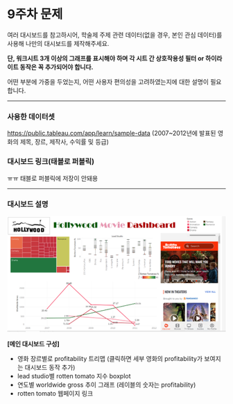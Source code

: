 # 9주차 문제

여러 대시보드를 참고하시어, 학술제 주제 관련 데이터(없을 경우, 본인 관심 데이터)를 사용해 나만의 대시보드를 제작해주세요.

**단, 워크시트 3개 이상의 그래프를 표시해야 하며 각 시트 간 상호작용성 필터 or 하이라이트 동작은 꼭 추가되어야 합니다.**

어떤 부분에 가중을 두었는지, 어떤 사용자 편의성을 고려하였는지에 대한 설명이 필요합니다.

---

### 사용한 데이터셋
https://public.tableau.com/app/learn/sample-data
(2007~2012년에 발표된 영화의 제목, 장르, 제작사, 수익률 및 등급)

### 대시보드 링크(태블로 퍼블릭)
ㅠㅠ 태블로 퍼블릭에 저장이 안돼용

---
### 대시보드 설명


![image](../img/9주차대시보드.png)


**[메인 대시보드 구성]**
 - 영화 장르별로 profitability 트리맵  (클릭하면 세부 영화의 profitability가 보여지는 대시보드 동작 추가)
 - lead studio별 rotten tomato 지수 boxplot 
 - 연도별 worldwide gross 추이 그래프  (레이블의 숫자는 profitability)
 - rotten tomato 웹페이지 링크 